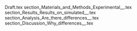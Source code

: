 Draft.tex
section_Materials_and_Methods_Experimental__.tex
section_Results_Results_on_simulated__.tex
section_Analysis_Are_there_differences__.tex
section_Discussion_Why_differences__.tex
